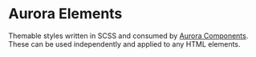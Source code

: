 # Aurora Elements
Themable styles written in SCSS and consumed by [Aurora Components](../aurora-components). These can be used independently and applied to any HTML elements.